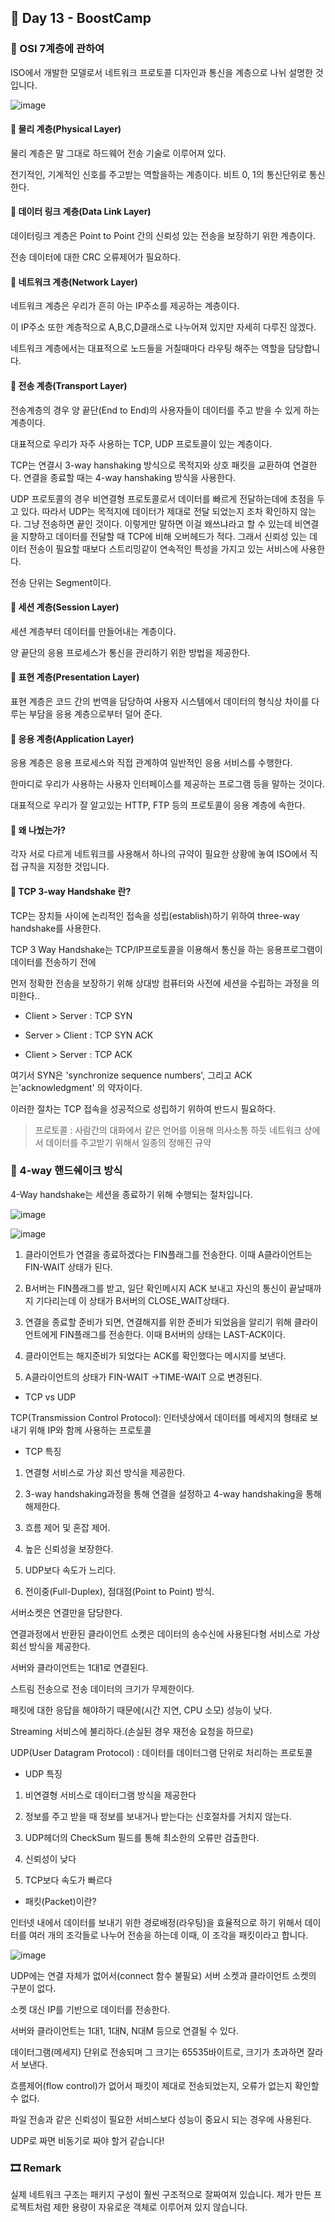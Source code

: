 ## 📕 Day 13 - BoostCamp

### 📘 OSI 7계층에 관하여

ISO에서 개발한 모델로서 네트워크 프로토콜 디자인과 통신을 계층으로 나뉘 설명한 것입니다.

![image](https://user-images.githubusercontent.com/42922298/128276969-d391b0b4-6aa3-48f7-a737-f34e3041c7f5.png)


#### 📘 물리 계층(Physical Layer)

물리 계층은 말 그대로 하드웨어 전송 기술로 이루어져 있다.

전기적인, 기계적인 신호를 주고받는 역할을하는 계층이다. 비트 0, 1의 통신단위로 통신한다.

#### 📘 데이터 링크 계층(Data Link Layer)

데이터링크 계층은 Point to Point 간의 신뢰성 있는 전송을 보장하기 위한 계층이다.

전송 데이터에 대한 CRC 오류제어가 필요하다.

#### 📘 네트워크 계층(Network Layer)

네트워크 계층은 우리가 흔히 아는 IP주소를 제공하는 계층이다.

이 IP주소 또한 계층적으로 A,B,C,D클래스로 나누어져 있지만 자세히 다루진 않겠다.

네트워크 계층에서는 대표적으로 노드들을 거칠때마다 라우팅 해주는 역할을 담당합니다.

#### 📘 전송 계층(Transport Layer)

전송계층의 경우 양 끝단(End to End)의 사용자들이 데이터를 주고 받을 수 있게 하는 계층이다.

대표적으로 우리가 자주 사용하는 TCP, UDP 프로토콜이 있는 계층이다.

TCP는 연결시 3-way hanshaking 방식으로 목적지와 상호 패킷을 교환하여 연결한다. 연결을 종료할 때는 4-way hanshaking 방식을 사용한다.

UDP 프로토콜의 경우 비연결형 프로토콜로서 데이터를 빠르게 전달하는데에 초점을 두고 있다. 따라서 UDP는 목적지에 데이터가 제대로 전달 되었는지 조차 확인하지 않는다. 그냥 전송하면 끝인 것이다. 이렇게만 말하면 이걸 왜쓰냐라고 할 수 있는데 비연결을 지향하고 데이터를 전달할 때 TCP에 비해 오버헤드가 적다. 그래서 신뢰성 있는 데이터 전송이 필요할 때보다 스트리밍같이 연속적인 특성을 가지고 있는 서비스에 사용한다.

전송 단위는 Segment이다.

#### 📘 세션 계층(Session Layer)

세션 계층부터 데이터를 만들어내는 계층이다.

양 끝단의 응용 프로세스가 통신을 관리하기 위한 방법을 제공한다.

#### 📘 표현 계층(Presentation Layer)

표현 계층은 코드 간의 번역을 담당하여 사용자 시스템에서 데이터의 형식상 차이를 다루는 부담을 응용 계층으로부터 덜어 준다.

#### 📘 응용 계층(Application Layer)

응용 계층은 응용 프로세스와 직접 관계하여 일반적인 응용 서비스를 수행한다.

한마디로 우리가 사용하는 사용자 인터페이스를 제공하는 프로그램 등을 말하는 것이다.

대표적으로 우리가 잘 알고있는 HTTP, FTP 등의 프로토콜이 응용 계층에 속한다.

#### 📘 왜 나눴는가?

각자 서로 다르게 네트워크를 사용해서 하나의 규약이 필요한 상황에 놓여 ISO에서 직접 규칙을 지정한 것입니다.

#### 📘 TCP 3-way Handshake 란?

TCP는 장치들 사이에 논리적인 접속을 성립(establish)하기 위하여 three-way handshake를 사용한다.

TCP 3 Way Handshake는 TCP/IP프로토콜을 이용해서 통신을 하는 응용프로그램이 데이터를 전송하기 전에

먼저 정확한 전송을 보장하기 위해 상대방 컴퓨터와 사전에 세션을 수립하는 과정을 의미한다..

* Client > Server : TCP SYN

* Server > Client : TCP SYN ACK

* Client > Server : TCP ACK

여기서 SYN은 'synchronize sequence numbers', 그리고 ACK는'acknowledgment' 의 약자이다.

이러한 절차는 TCP 접속을 성공적으로 성립하기 위하여 반드시 필요하다.

> 프로토콜 : 사람간의 대화에서 같은 언어를 이용해 의사소통 하듯 네트워크 상에서 데이터를 주고받기 위해서 일종의 정해진 규약 

### 📘 4-way 핸드쉐이크 방식

4-Way handshake는 세션을 종료하기 위해 수행되는 절차입니다.

![image](https://user-images.githubusercontent.com/42922298/128277210-5ef737ef-9550-4cbe-90ba-b0ef93f8d27e.png)

![image](https://user-images.githubusercontent.com/42922298/128277187-0866fd7b-305a-4e81-ad64-7a6398400694.png)

1. 클라이언트가 연결을 종료하겠다는 FIN플래그를 전송한다. 이때 A클라이언트는  FIN-WAIT 상태가 된다.

2. B서버는 FIN플래그를 받고, 일단 확인메시지 ACK 보내고 자신의 통신이 끝날때까지 기다리는데 이 상태가 B서버의 CLOSE_WAIT상태다.

3. 연결을 종료할 준비가 되면, 연결해지를 위한 준비가 되었음을 알리기 위해  클라이언트에게 FIN플래그를 전송한다. 이때 B서버의 상태는 LAST-ACK이다.

4. 클라이언트는 해지준비가 되었다는 ACK를 확인했다는 메시지를 보낸다.

5. A클라이언트의 상태가 FIN-WAIT ->TIME-WAIT 으로 변경된다.

* TCP vs UDP

TCP(Transmission Control Protocol): 인터넷상에서 데이터를 메세지의 형태로 보내기 위해 IP와 함께 사용하는 프로토콜

* TCP 특징

1. 연결형 서비스로 가상 회선 방식을 제공한다.

2. 3-way handshaking과정을 통해 연결을 설정하고 4-way handshaking을 통해 해제한다.

3. 흐름 제어 및 혼잡 제어.

4. 높은 신뢰성을 보장한다.

5. UDP보다 속도가 느리다.

6. 전이중(Full-Duplex), 점대점(Point to Point) 방식.

서버소켓은 연결만을 담당한다.

연결과정에서 반환된 클라이언트 소켓은 데이터의 송수신에 사용된다형 서비스로 가상 회선 방식을 제공한다.

서버와 클라이언트는 1대1로 연결된다.

스트림 전송으로 전송 데이터의 크기가 무제한이다.

패킷에 대한 응답을 해야하기 때문에(시간 지연, CPU 소모) 성능이 낮다.

Streaming 서비스에 불리하다.(손실된 경우 재전송 요청을 하므로)

UDP(User Datagram Protocol) :  데이터를 데이터그램 단위로 처리하는 프로토콜

* UDP 특징

1. 비연결형 서비스로 데이터그램 방식을 제공한다

2. 정보를 주고 받을 때 정보를 보내거나 받는다는 신호절차를 거치지 않는다.

3. UDP헤더의 CheckSum 필드를 통해 최소한의 오류만 검출한다.

4. 신뢰성이 낮다

5. TCP보다 속도가 빠르다

* 패킷(Packet)이란?

인터넷 내에서 데이터를 보내기 위한 경로배정(라우팅)을 효율적으로 하기 위해서 데이터를 여러 개의 조각들로 나누어 전송을 하는데 이때, 이 조각을 패킷이라고 합니다.

![image](https://user-images.githubusercontent.com/42922298/128277839-973c9369-442f-48a2-858f-8a7b529898b0.png)

UDP에는 연결 자체가 없어서(connect 함수 불필요) 서버 소켓과 클라이언트 소켓의 구분이 없다.

소켓 대신 IP를 기반으로 데이터를 전송한다.

서버와 클라이언트는 1대1, 1대N, N대M 등으로 연결될 수 있다.

데이터그램(메세지) 단위로 전송되며 그 크기는 65535바이트로, 크기가 초과하면 잘라서 보낸다.

흐름제어(flow control)가 없어서 패킷이 제대로 전송되었는지, 오류가 없는지 확인할 수 없다.

파일 전송과 같은 신뢰성이 필요한 서비스보다 성능이 중요시 되는 경우에 사용된다.

UDP로 짜면 비동기로 짜야 할거 같습니다!

### 🎞 Remark

실제 네트워크 구조는 패키지 구성이 훨씬 구조적으로 잘짜여져 있습니다. 제가 만든 프로젝트처럼 제한 용량이 자유로운 객체로 이루어져 있지 않습니다.
